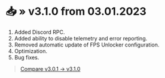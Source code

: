 [//]: # (Title: Changelog for v3.x.x - Stella Mod Docs)
[//]: # (Description: )
[//]: # (Tags: )
[//]: # (Canonical: /genshin-stella-mod/docs?page=changelog_v3)
[//]: # (Contributors: Sefinek)

# 📥 » v3.1.0 from 03.01.2023
1. Added Discord RPC.
2. Added ability to disable telemetry and error reporting.
3. Removed automatic update of FPS Unlocker configuration.
4. Optimization.
5. Bug fixes.

> [Compare v3.0.1 -> v3.1.0](https://github.com/sefinek/Genshin-Impact-ReShade/compare/v3.0.1...v3.1.0)